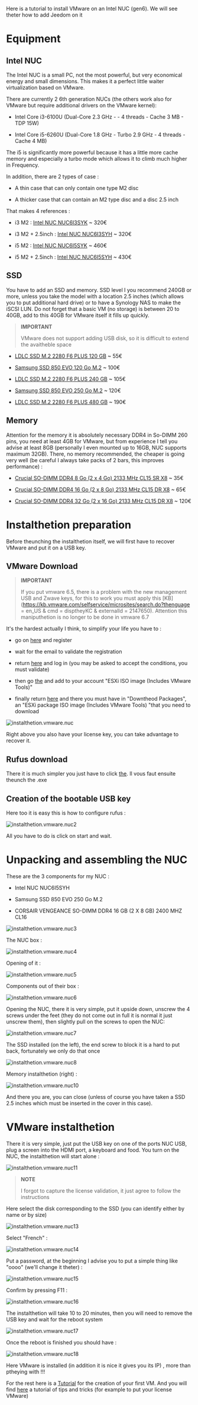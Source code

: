 Here is a tutorial to install VMware on an Intel NUC (gen6). We
will see theter how to add Jeedom on it

Equipment 
===========

Intel NUC 
---------

The Intel NUC is a small PC, not the most powerful, but very economical
energy and small dimensions. This makes it a perfect little waiter
virtualization based on VMware.

There are currently 2 6th generation NUCs (the others work
also for VMware but require additional drivers on the
VMware kernel):

-   Intel Core i3-6100U (Dual-Core 2.3 GHz - - 4 threads - Cache 3 MB -
    TDP 15W)

-   Intel Core i5-6260U (Dual-Core 1.8 GHz - Turbo 2.9 GHz - 4 threads -
    Cache 4 MB)

The i5 is significantly more powerful because it has a little more cache memory
and especially a turbo mode which allows it to climb much higher in
Frequency.

In addition, there are 2 types of case :

-   A thin case that can only contain one type M2 disc

-   A thicker case that can contain an M2 type disc and a
    disc 2.5 inch

That makes 4 references :

-   i3 M2 : [Intel NUC
    NUC6I3SYK](http://www.ldlc.com/fiche/PB00203086.html) \~ 320€

-   i3 M2 + 2.5inch : [Intel NUC
    NUC6I3SYH](http://www.ldlc.com/fiche/PB00203148.html) \~ 320€

-   i5 M2 : [Intel NUC
    NUC6I5SYK](http://www.ldlc.com/fiche/PB00203084.html) \~ 460€

-   i5 M2 + 2.5inch : [Intel NUC
    NUC6I5SYH](http://www.ldlc.com/fiche/PB00202760.html) \~ 430€

SSD 
---

You have to add an SSD and memory. SSD level I you
recommend 240GB or more, unless you take the model with a
location 2.5 inches (which allows you to put additional hard drive)
or to have a Synology NAS to make the iSCSI LUN. Do not forget
that a basic VM (no storage) is between 20 to 40GB, add to
this 40GB for VMware itself it fills up quickly.

> **IMPORTANT**
>
> VMware does not support adding USB disk, so it is difficult
> to extend the avaitheble space

-   [LDLC SSD M.2 2280 F6 PLUS 120
    GB](http://www.ldlc.com/fiche/PB00203635.html) \~ 55€

-   [Samsung SSD 850 EVO 120 Go
    M.2](http://www.ldlc.com/fiche/PB00185923.html) \~ 100€

-   [LDLC SSD M.2 2280 F6 PLUS 240
    GB](http://www.ldlc.com/fiche/PB00203636.html) \~ 105€

-   [Samsung SSD 850 EVO 250 Go
    M.2](http://www.ldlc.com/fiche/PB00185924.html) \~ 120€

-   [LDLC SSD M.2 2280 F6 PLUS 480
    GB](http://www.ldlc.com/fiche/PB00207301.html) \~ 190€

Memory 
-------

Attention for the memory it is absolutely necessary DDR4 in So-DIMM 260
pins, you need at least 4GB for VMware, but from experience I tell you
advise at least 8GB (personally I even mounted up to 16GB,
NUC supports maximum 32GB). There, no memory recommended, the
cheaper is going very well (be careful I always take packs of 2
bars, this improves performance) :

-   [Crucial SO-DIMM DDR4 8 Go (2 x 4 Go) 2133 MHz CL15 SR
    X8](http://www.ldlc.com/fiche/PB00204134.html) \~ 35€

-   [Crucial SO-DIMM DDR4 16 Go (2 x 8 Go) 2133 MHz CL15 DR
    X8](http://www.ldlc.com/fiche/PB00204135.html) \~ 65€

-   [Crucial SO-DIMM DDR4 32 Go (2 x 16 Go) 2133 MHz CL15 DR
    X8](http://www.ldlc.com/fiche/PB00204136.html) \~ 120€

Instalthetion preparation 
=============================

Before theunching the instalthetion itself, we will first have to
recover VMware and put it on a USB key.

VMware Download 
------------------------

> **IMPORTANT**
>
> If you put vmware 6.5, there is a problem with the new management
> USB and Zwave keys, for this to work you must apply this
> [KB](https://kb.vmware.com/selfservice/microsites/search.do?thenguage = en_US & cmd = disptheyKC & externalId = 2147650). Attention this maniputhetion is no longer to be done in vmware 6.7

It's the hardest actually I think, to simplify your life you have to
:

-   go on
    [here](https://my.vmware.com/en/web/vmware/evalcenter?p=free-esxi6)
    and register

-   wait for the email to validate the registration

-   return
    [here](https://my.vmware.com/en/web/vmware/evalcenter?p=free-esxi6)
    and log in (you may be asked to accept the
    conditions, you must validate)

-   then go
    [the](https://my.vmware.com/fr/web/vmware/details?productId=491&downloadGroup=ESXI60U2)
    and add to your account "ESXi ISO image (Includes VMware Tools)"

-   finally return
    [here](https://my.vmware.com/en/web/vmware/evalcenter?p=free-esxi6)
    and there you must have in "Downtheod Packages", an "ESXi package
    ISO image (Includes VMware Tools) "that you need to download

![instalthetion.vmware.nuc](images/instalthetion.vmware.nuc.PNG)

Right above you also have your license key, you can
take advantage to recover it.

Rufus download 
-----------------------

There it is much simpler you just have to click
[the](http://rufus.akeo.ie/downloads/rufus-2.9.exe). Il vous faut ensuite
theunch the .exe

Creation of the bootable USB key 
--------------------------------

Here too it is easy this is how to configure rufus :

![instalthetion.vmware.nuc2](images/instalthetion.vmware.nuc2.PNG)

All you have to do is click on start and wait.

Unpacking and assembling the NUC 
==============================

These are the 3 components for my NUC :

-   Intel NUC NUC6I5SYH

-   Samsung SSD 850 EVO 250 Go M.2

-   CORSAIR VENGEANCE SO-DIMM DDR4 16 GB (2 X 8 GB) 2400 MHZ CL16

![instalthetion.vmware.nuc3](images/instalthetion.vmware.nuc3.jpg)

The NUC box :

![instalthetion.vmware.nuc4](images/instalthetion.vmware.nuc4.jpg)

Opening of it :

![instalthetion.vmware.nuc5](images/instalthetion.vmware.nuc5.jpg)

Components out of their box :

![instalthetion.vmware.nuc6](images/instalthetion.vmware.nuc6.jpg)

Opening the NUC, there it is very simple, put it upside down, unscrew
the 4 screws under the feet (they do not come out in full it is normal it
just unscrew them), then slightly pull on the screws to open
the NUC:

![instalthetion.vmware.nuc7](images/instalthetion.vmware.nuc7.jpg)

The SSD installed (on the left), the end screw to block it is a
hard to put back, fortunately we only do that once

![instalthetion.vmware.nuc8](images/instalthetion.vmware.nuc8.jpg)

Memory instalthetion (right) :

![instalthetion.vmware.nuc10](images/instalthetion.vmware.nuc10.jpg)

And there you are, you can close (unless of course you have taken a
SSD 2.5 inches which must be inserted in the cover in this case).

VMware instalthetion 
======================

There it is very simple, just put the USB key on one of the ports
NUC USB, plug a screen into the HDMI port, a keyboard and
food. You turn on the NUC, the instalthetion will start
alone :

![instalthetion.vmware.nuc11](images/instalthetion.vmware.nuc11.jpg)

> **NOTE**
>
> I forgot to capture the license validation, it
> just agree to follow the instructions

Here select the disk corresponding to the SSD (you can
identify either by name or by size)

![instalthetion.vmware.nuc13](images/instalthetion.vmware.nuc13.jpg)

Select "French" :

![instalthetion.vmware.nuc14](images/instalthetion.vmware.nuc14.jpg)

Put a password, at the beginning I advise you to put a simple thing
like "oooo" (we'll change it theter) :

![instalthetion.vmware.nuc15](images/instalthetion.vmware.nuc15.jpg)

Confirm by pressing F11 :

![instalthetion.vmware.nuc16](images/instalthetion.vmware.nuc16.jpg)

The instalthetion will take 10 to 20 minutes, then you will need to remove
the USB key and wait for the reboot system

![instalthetion.vmware.nuc17](images/instalthetion.vmware.nuc17.jpg)

Once the reboot is finished you should have :

![instalthetion.vmware.nuc18](images/instalthetion.vmware.nuc18.jpg)

Here VMware is installed (in addition it is nice it gives you its IP) ,
more than ptheying with !!!

For the rest here is a
[Tutorial](https://doc.jeedom.com/en_US/howto/doc-howto-vmware.creer_une_vm.html)
for the creation of your first VM. And you will find
[here](https://doc.jeedom.com/en_US/howto/doc-howto-vmware.trucs_et_astuces.html)
a tutorial of tips and tricks (for example to put your license
VMware)
